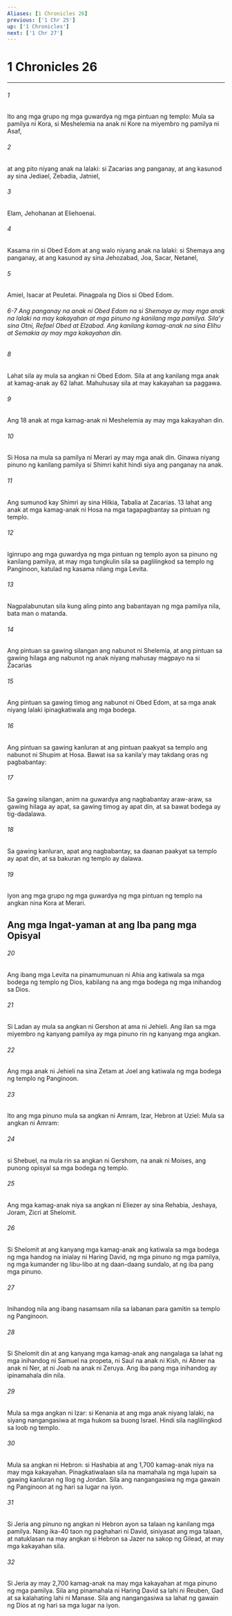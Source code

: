 ```yaml
---
Aliases: [1 Chronicles 26]
previous: ['1 Chr 25']
up: ['1 Chronicles']
next: ['1 Chr 27']
---
```

# 1 Chronicles 26

***


###### 1 


Ito ang mga grupo ng mga guwardya ng mga pintuan ng templo: Mula sa pamilya ni Kora, si Meshelemia na anak ni Kore na miyembro ng pamilya ni Asaf, 


###### 2 


at ang pito niyang anak na lalaki: si Zacarias ang panganay, at ang kasunod ay sina Jediael, Zebadia, Jatniel, 


###### 3 


Elam, Jehohanan at Eliehoenai. 


###### 4 


Kasama rin si Obed Edom at ang walo niyang anak na lalaki: si Shemaya ang panganay, at ang kasunod ay sina Jehozabad, Joa, Sacar, Netanel, 


###### 5 


Amiel, Isacar at Peuletai. Pinagpala ng Dios si Obed Edom.

###### 6-7 Ang panganay na anak ni Obed Edom na si Shemaya ay may mga anak na lalaki na may kakayahan at mga pinuno ng kanilang mga pamilya. Silaʼy sina Otni, Refael Obed at Elzabad. Ang kanilang kamag-anak na sina Elihu at Semakia ay may mga kakayahan din. 


###### 8 


Lahat sila ay mula sa angkan ni Obed Edom. Sila at ang kanilang mga anak at kamag-anak ay 62 lahat. Mahuhusay sila at may kakayahan sa paggawa. 


###### 9 


Ang 18 anak at mga kamag-anak ni Meshelemia ay may mga kakayahan din. 


###### 10 


Si Hosa na mula sa pamilya ni Merari ay may mga anak din. Ginawa niyang pinuno ng kanilang pamilya si Shimri kahit hindi siya ang panganay na anak. 


###### 11 


Ang sumunod kay Shimri ay sina Hilkia, Tabalia at Zacarias. 13 lahat ang anak at mga kamag-anak ni Hosa na mga tagapagbantay sa pintuan ng templo. 


###### 12 


Iginrupo ang mga guwardya ng mga pintuan ng templo ayon sa pinuno ng kanilang pamilya, at may mga tungkulin sila sa paglilingkod sa templo ng Panginoon, katulad ng kasama nilang mga Levita. 


###### 13 


Nagpalabunutan sila kung aling pinto ang babantayan ng mga pamilya nila, bata man o matanda. 


###### 14 


Ang pintuan sa gawing silangan ang nabunot ni Shelemia, at ang pintuan sa gawing hilaga ang nabunot ng anak niyang mahusay magpayo na si Zacarias 


###### 15 


Ang pintuan sa gawing timog ang nabunot ni Obed Edom, at sa mga anak niyang lalaki ipinagkatiwala ang mga bodega. 


###### 16 


Ang pintuan sa gawing kanluran at ang pintuan paakyat sa templo ang nabunot ni Shupim at Hosa. Bawat isa sa kanilaʼy may takdang oras ng pagbabantay: 


###### 17 


Sa gawing silangan, anim na guwardya ang nagbabantay araw-araw, sa gawing hilaga ay apat, sa gawing timog ay apat din, at sa bawat bodega ay tig-dadalawa. 


###### 18 


Sa gawing kanluran, apat ang nagbabantay, sa daanan paakyat sa templo ay apat din, at sa bakuran ng templo ay dalawa. 


###### 19 


Iyon ang mga grupo ng mga guwardya ng mga pintuan ng templo na angkan nina Kora at Merari.

## Ang mga Ingat-yaman at ang Iba pang mga Opisyal 


###### 20 


Ang ibang mga Levita na pinamumunuan ni Ahia ang katiwala sa mga bodega ng templo ng Dios, kabilang na ang mga bodega ng mga inihandog sa Dios. 


###### 21 


Si Ladan ay mula sa angkan ni Gershon at ama ni Jehieli. Ang ilan sa mga miyembro ng kanyang pamilya ay mga pinuno rin ng kanyang mga angkan. 


###### 22 


Ang mga anak ni Jehieli na sina Zetam at Joel ang katiwala ng mga bodega ng templo ng Panginoon. 


###### 23 


Ito ang mga pinuno mula sa angkan ni Amram, Izar, Hebron at Uziel: Mula sa angkan ni Amram: 


###### 24 


si Shebuel, na mula rin sa angkan ni Gershom, na anak ni Moises, ang punong opisyal sa mga bodega ng templo. 


###### 25 


Ang mga kamag-anak niya sa angkan ni Eliezer ay sina Rehabia, Jeshaya, Joram, Zicri at Shelomit. 


###### 26 


Si Shelomit at ang kanyang mga kamag-anak ang katiwala sa mga bodega ng mga handog na inialay ni Haring David, ng mga pinuno ng mga pamilya, ng mga kumander ng libu-libo at ng daan-daang sundalo, at ng iba pang mga pinuno. 


###### 27 


Inihandog nila ang ibang nasamsam nila sa labanan para gamitin sa templo ng Panginoon. 


###### 28 


Si Shelomit din at ang kanyang mga kamag-anak ang nangalaga sa lahat ng mga inihandog ni Samuel na propeta, ni Saul na anak ni Kish, ni Abner na anak ni Ner, at ni Joab na anak ni Zeruya. Ang iba pang mga inihandog ay ipinamahala din nila. 


###### 29 


Mula sa mga angkan ni Izar: si Kenania at ang mga anak niyang lalaki, na siyang nangangasiwa at mga hukom sa buong Israel. Hindi sila naglilingkod sa loob ng templo. 


###### 30 


Mula sa angkan ni Hebron: si Hashabia at ang 1,700 kamag-anak niya na may mga kakayahan. Pinagkatiwalaan sila na mamahala ng mga lupain sa gawing kanluran ng Ilog ng Jordan. Sila ang nangangasiwa ng mga gawain ng Panginoon at ng hari sa lugar na iyon. 


###### 31 


Si Jeria ang pinuno ng angkan ni Hebron ayon sa talaan ng kanilang mga pamilya. Nang ika-40 taon ng paghahari ni David, siniyasat ang mga talaan, at natuklasan na may angkan si Hebron sa Jazer na sakop ng Gilead, at may mga kakayahan sila. 


###### 32 


Si Jeria ay may 2,700 kamag-anak na may mga kakayahan at mga pinuno ng mga pamilya. Sila ang pinamahala ni Haring David sa lahi ni Reuben, Gad at sa kalahating lahi ni Manase. Sila ang nangangasiwa sa lahat ng gawain ng Dios at ng hari sa mga lugar na iyon.

